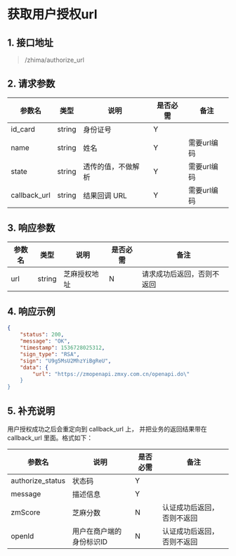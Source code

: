 # <span id="获取用户授权url">获取用户授权url</span>
## 1. 接口地址
 > /zhima/authorize_url

## 2. 请求参数
| 参数名       | 类型   | 说明               | 是否必需 | 备注        |
| --| ------ | --------| -------- | -|
| id_card      | string | 身份证号           | Y        |             |
| name         | string | 姓名               | Y        | 需要url编码 |
| state        | string | 透传的值，不做解析 | Y        | 需要url编码 |
| callback_url | string | 结果回调 URL       | Y        | 需要url编码 |

## 3. 响应参数
| 参数名 | 类型   | 说明         | 是否必需 | 备注                       |
| ------ | ------ | --| -------- | ----------------|
| url    | string | 芝麻授权地址 | N        | 请求成功后返回，否则不返回 |

## 4. 响应示例
```json
{
    "status": 200,
    "message": "OK",
    "timestamp": 1536728025312,
    "sign_type": "RSA",
    "sign": "U9g5MsU2MhzYiBgReU",
    "data": {
        "url": "https://zmopenapi.zmxy.com.cn/openapi.do\"
    }
}
```

## 5. 补充说明
用户授权成功之后会重定向到 callback_url 上， 并把业务的返回结果带在 callback_url 里面。格式如下：

| 参数名 | 说明 | 是否必需 | 备注 |
| -- | -- | --  | -- |
| authorize_status | 状态码                   | Y        |  |
| message          | 描述信息                 | Y        |  |
| zmScore          | 芝麻分数                 | N        | 认证成功后返回，否则不返回 |
| openId           | 用户在商户端的身份标识ID   | N        | 认证成功后返回，否则不返回 |
